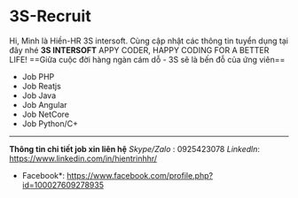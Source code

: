 # 3S-Recruit
Hi, Mình là Hiền-HR 3S intersoft. Cùng cập nhật các thông tin tuyển dụng tại đây nhé 
**3S INTERSOFT** APPY CODER, HAPPY CODING FOR A BETTER LIFE!
==Giữa cuộc đời hàng ngàn cám dỗ - 3S sẽ là bến đỗ của ứng viên==
- Job PHP
- Job Reatjs
- Job Java
- Job Angular
- Job NetCore
- Job Python/C+
***
**Thông tin chi tiết job xin liên hệ**
*Skype/Zalo* : 0925423078
*Linkedln*: https://www.linkedin.com/in/hientrinhhr/
* Facebook*: https://www.facebook.com/profile.php?id=100027609278935
